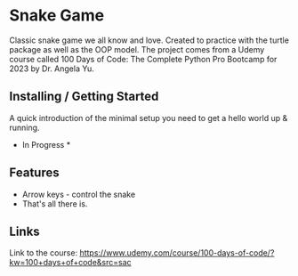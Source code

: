 # Snake Game

Classic snake game we all know and love. Created to practice with the turtle package as well as the OOP model. The project comes from a Udemy course called 100 Days of Code: The Complete Python Pro Bootcamp for 2023 by Dr. Angela Yu.

## Installing / Getting Started

A quick introduction of the minimal setup you need to get a hello world up &
running.
* In Progress *

## Features

* Arrow keys - control the snake
* That's all there is.

## Links

Link to the course: https://www.udemy.com/course/100-days-of-code/?kw=100+days+of+code&src=sac
